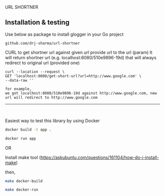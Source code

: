 URL SHORTNER


## Installation & testing

Use below as package to install glogger in your Go project

```
github.com/drj-sharma/url-shortner
```


CURL to get shortner url against given url
provide url to the url (param) It will return shortner url (e.g. localhost:8080/510e9896-19d) 
that will always redirect to original url (provided one)
```
curl --location --request \
GET 'localhost:8080/get-short-url?url=http://www.google.com' \
--data-raw ''
```

```
for example, 
we got localhost:8080/510e9896-19d against http://www.google.com, new url will redirect to http://www.google.com
```

---
&nbsp;

Easiest way to test this library by using Docker

```bash
docker build -t app .

docker run app
```

OR

Install make tool (https://askubuntu.com/questions/161104/how-do-i-install-make)

then,
``` bash
make docker-build

make docker-run
    
